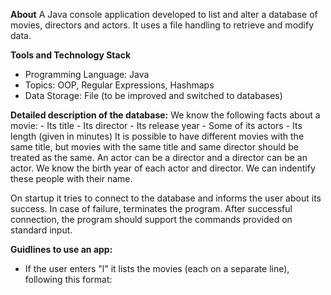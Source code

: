 **About**
A Java console application developed to list and alter a database of movies, directors and actors. It uses a file handling to retrieve and modify data. 

**Tools and Technology Stack**
- Programming Language: Java
- Topics: OOP, Regular Expressions, Hashmaps
- Data Storage: File (to be improved and switched to databases)

**Detailed description of the database:**
We know the following facts about a movie:
	- Its title
	- Its director
	- Its release year
	- Some of its actors
	- Its length (given in minutes)
It is possible to have different movies with the same title, but movies with the same title and same director should be treated as the same.
An actor can be a director and a director can be an actor. We know the birth year of each actor and director. We can indentify these people with their name.

On startup it tries to connect to the database and informs the user about its success. In case of failure, terminates the program.
After successful connection, the program should support the commands provided on standard input.

**Guidlines to use an app:**
- If the user enters "l" it lists the movies (each on a separate line), following this format:
<title> by <director> in <year>, <length>  
	- length should be rendered in hh:mm format with leading zeros  
- If the user types "l -v" the entry for a movie will be shown in this format:  
<title> by <director> in <year>, <length>
	Starring:
		- <actor1 name> at age <age in years at the release of the film>
		- <actor2 name> at age <age in years at the release of the film>
- If the user adds the "-t" switch, after that between quotes a regex can be given to match the title with. Example:
	l -t "Die .*" -v
		- That will print Die Hard 1. and Die Hard 2. with its starring
- The user can also add a -d switch. After that a regex should be given to filter the results by the movie's director
- We can add an -a switch as well. After that we can give a regex. It should list all of the movies that have at least one actor whose name matches with the regex
-la switch lists the movies with ascending order by their length
-ld switch lists the movies with descending order by their length
	- By default movies are listed alphabetically by their title. If one of the ordering switches present, the same length movies should be ordered alphabetically by their titles
- Switches can be in any order. In case of parametrized switches, the parameter should be right after the switch
- Check and handle any incorrect query format (example: both -la and -ld are present, no parameter after -d, regexes are not quoted or corrupted). Inform user about the bad input format

- If the user enters "a" then they can add new entries to the database
	- "a -p" allows to add new people. After entering this the user will be prompted to give a name and the year of birth for the person.
	- "a -m" allows to add new movie. After entering this the user will be prompted to give a title, then give the length in hh:mm format, then name the director, then give the year of release, finally name the actors. Actors are given line by line. When an actor (or the director) is not available in the database, print an error message. Do this until a correct name is entered. In case of actors "exit" is a special value, this will finalize the record and add it to the database.
	- Output should be something like this:
		> a -m
		> Title: Star Wars 1.
		> Length: 13
		> - Bad input format (hh:mm), try again!
		> Length: 02:16
		> Director: George Luca
		> - We could not find "George Luca", try again!
		> George Lucas
		> Released in: 1999
		> Starring: Liam Neeson
		> Ewan McGregor
		> Natalie Portman
		> exit

- With "d -p" users can delete people from the database. After -p switch, a string should be added. If it is the exact name of a person in the database, deletes them, and also deletes them from every movie they starred in. If they are a director in a movie, then we cannot delete them and the program should notify the user about this. The program should also notify the user if the person cannot be found in the database.
